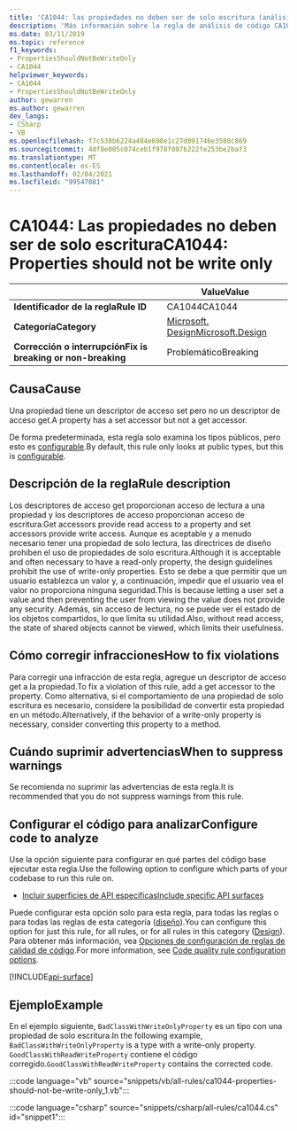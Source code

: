 ```yaml
---
title: 'CA1044: las propiedades no deben ser de solo escritura (análisis de código)'
description: 'Más información sobre la regla de análisis de código CA1044: las propiedades no deben ser de solo escritura'
ms.date: 03/11/2019
ms.topic: reference
f1_keywords:
- PropertiesShouldNotBeWriteOnly
- CA1044
helpviewer_keywords:
- CA1044
- PropertiesShouldNotBeWriteOnly
author: gewarren
ms.author: gewarren
dev_langs:
- CSharp
- VB
ms.openlocfilehash: f7c538b6224a484e690e1c27d091746e3580c869
ms.sourcegitcommit: 4df8e005c074ceb1f978f007b222fe253be2baf3
ms.translationtype: MT
ms.contentlocale: es-ES
ms.lasthandoff: 02/04/2021
ms.locfileid: "99547081"
---
```

# <a name="ca1044-properties-should-not-be-write-only"></a><span data-ttu-id="3cdc7-103">CA1044: Las propiedades no deben ser de solo escritura</span><span class="sxs-lookup"><span data-stu-id="3cdc7-103">CA1044: Properties should not be write only</span></span>

| | <span data-ttu-id="3cdc7-104">Value</span><span class="sxs-lookup"><span data-stu-id="3cdc7-104">Value</span></span> |
|-|-|
| <span data-ttu-id="3cdc7-105">**Identificador de la regla**</span><span class="sxs-lookup"><span data-stu-id="3cdc7-105">**Rule ID**</span></span> |<span data-ttu-id="3cdc7-106">CA1044</span><span class="sxs-lookup"><span data-stu-id="3cdc7-106">CA1044</span></span>|
| <span data-ttu-id="3cdc7-107">**Categoría**</span><span class="sxs-lookup"><span data-stu-id="3cdc7-107">**Category**</span></span> |[<span data-ttu-id="3cdc7-108">Microsoft. Design</span><span class="sxs-lookup"><span data-stu-id="3cdc7-108">Microsoft.Design</span></span>](design-warnings.md)|
| <span data-ttu-id="3cdc7-109">**Corrección o interrupción**</span><span class="sxs-lookup"><span data-stu-id="3cdc7-109">**Fix is breaking or non-breaking**</span></span> |<span data-ttu-id="3cdc7-110">Problemático</span><span class="sxs-lookup"><span data-stu-id="3cdc7-110">Breaking</span></span>|

## <a name="cause"></a><span data-ttu-id="3cdc7-111">Causa</span><span class="sxs-lookup"><span data-stu-id="3cdc7-111">Cause</span></span>

<span data-ttu-id="3cdc7-112">Una propiedad tiene un descriptor de acceso set pero no un descriptor de acceso get.</span><span class="sxs-lookup"><span data-stu-id="3cdc7-112">A property has a set accessor but not a get accessor.</span></span>

<span data-ttu-id="3cdc7-113">De forma predeterminada, esta regla solo examina los tipos públicos, pero esto es [configurable](#configure-code-to-analyze).</span><span class="sxs-lookup"><span data-stu-id="3cdc7-113">By default, this rule only looks at public types, but this is [configurable](#configure-code-to-analyze).</span></span>

## <a name="rule-description"></a><span data-ttu-id="3cdc7-114">Descripción de la regla</span><span class="sxs-lookup"><span data-stu-id="3cdc7-114">Rule description</span></span>

<span data-ttu-id="3cdc7-115">Los descriptores de acceso get proporcionan acceso de lectura a una propiedad y los descriptores de acceso proporcionan acceso de escritura.</span><span class="sxs-lookup"><span data-stu-id="3cdc7-115">Get accessors provide read access to a property and set accessors provide write access.</span></span> <span data-ttu-id="3cdc7-116">Aunque es aceptable y a menudo necesario tener una propiedad de solo lectura, las directrices de diseño prohíben el uso de propiedades de solo escritura.</span><span class="sxs-lookup"><span data-stu-id="3cdc7-116">Although it is acceptable and often necessary to have a read-only property, the design guidelines prohibit the use of write-only properties.</span></span> <span data-ttu-id="3cdc7-117">Esto se debe a que permitir que un usuario establezca un valor y, a continuación, impedir que el usuario vea el valor no proporciona ninguna seguridad.</span><span class="sxs-lookup"><span data-stu-id="3cdc7-117">This is because letting a user set a value and then preventing the user from viewing the value does not provide any security.</span></span> <span data-ttu-id="3cdc7-118">Además, sin acceso de lectura, no se puede ver el estado de los objetos compartidos, lo que limita su utilidad.</span><span class="sxs-lookup"><span data-stu-id="3cdc7-118">Also, without read access, the state of shared objects cannot be viewed, which limits their usefulness.</span></span>

## <a name="how-to-fix-violations"></a><span data-ttu-id="3cdc7-119">Cómo corregir infracciones</span><span class="sxs-lookup"><span data-stu-id="3cdc7-119">How to fix violations</span></span>

<span data-ttu-id="3cdc7-120">Para corregir una infracción de esta regla, agregue un descriptor de acceso get a la propiedad.</span><span class="sxs-lookup"><span data-stu-id="3cdc7-120">To fix a violation of this rule, add a get accessor to the property.</span></span> <span data-ttu-id="3cdc7-121">Como alternativa, si el comportamiento de una propiedad de solo escritura es necesario, considere la posibilidad de convertir esta propiedad en un método.</span><span class="sxs-lookup"><span data-stu-id="3cdc7-121">Alternatively, if the behavior of a write-only property is necessary, consider converting this property to a method.</span></span>

## <a name="when-to-suppress-warnings"></a><span data-ttu-id="3cdc7-122">Cuándo suprimir advertencias</span><span class="sxs-lookup"><span data-stu-id="3cdc7-122">When to suppress warnings</span></span>

<span data-ttu-id="3cdc7-123">Se recomienda no suprimir las advertencias de esta regla.</span><span class="sxs-lookup"><span data-stu-id="3cdc7-123">It is recommended that you do not suppress warnings from this rule.</span></span>

## <a name="configure-code-to-analyze"></a><span data-ttu-id="3cdc7-124">Configurar el código para analizar</span><span class="sxs-lookup"><span data-stu-id="3cdc7-124">Configure code to analyze</span></span>

<span data-ttu-id="3cdc7-125">Use la opción siguiente para configurar en qué partes del código base ejecutar esta regla.</span><span class="sxs-lookup"><span data-stu-id="3cdc7-125">Use the following option to configure which parts of your codebase to run this rule on.</span></span>

- [<span data-ttu-id="3cdc7-126">Incluir superficies de API específicas</span><span class="sxs-lookup"><span data-stu-id="3cdc7-126">Include specific API surfaces</span></span>](#include-specific-api-surfaces)

<span data-ttu-id="3cdc7-127">Puede configurar esta opción solo para esta regla, para todas las reglas o para todas las reglas de esta categoría ([diseño](design-warnings.md)).</span><span class="sxs-lookup"><span data-stu-id="3cdc7-127">You can configure this option for just this rule, for all rules, or for all rules in this category ([Design](design-warnings.md)).</span></span> <span data-ttu-id="3cdc7-128">Para obtener más información, vea [Opciones de configuración de reglas de calidad de código](../code-quality-rule-options.md).</span><span class="sxs-lookup"><span data-stu-id="3cdc7-128">For more information, see [Code quality rule configuration options](../code-quality-rule-options.md).</span></span>

[!INCLUDE[api-surface](~/includes/code-analysis/api-surface.md)]

## <a name="example"></a><span data-ttu-id="3cdc7-129">Ejemplo</span><span class="sxs-lookup"><span data-stu-id="3cdc7-129">Example</span></span>

<span data-ttu-id="3cdc7-130">En el ejemplo siguiente, `BadClassWithWriteOnlyProperty` es un tipo con una propiedad de solo escritura.</span><span class="sxs-lookup"><span data-stu-id="3cdc7-130">In the following example, `BadClassWithWriteOnlyProperty` is a type with a write-only property.</span></span> <span data-ttu-id="3cdc7-131">`GoodClassWithReadWriteProperty` contiene el código corregido.</span><span class="sxs-lookup"><span data-stu-id="3cdc7-131">`GoodClassWithReadWriteProperty` contains the corrected code.</span></span>

:::code language="vb" source="snippets/vb/all-rules/ca1044-properties-should-not-be-write-only_1.vb":::

:::code language="csharp" source="snippets/csharp/all-rules/ca1044.cs" id="snippet1":::
